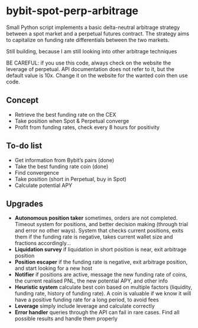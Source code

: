 # bybit-spot-perp-arbitrage
Small Python script implements a basic delta-neutral arbitrage strategy between a spot market and a perpetual futures contract. The strategy aims to capitalize on funding rate differentials between the two markets.

Still building, because I am still looking into other arbitrage techniques

BE CAREFUL: if you use this code, always check on the website the leverage of perpetual. API documentation does not refer to it, but the default value is 10x. Change it on the website for the wanted coin then use code.

## Concept

- Retrieve the best funding rate on the CEX
- Take position when Spot & Perpetual converge
- Profit from funding rates, check every 8 hours for positivity

## To-do list

- Get information from Bybit’s pairs (done)
- Take the best funding rate coin (done)
- Find convergence
- Take position (short in Perpetual, buy in Spot)
- Calculate potential APY


## Upgrades

- **Autonomous position taker** sometimes, orders are not completed. Timeout system for positions, and better decision making (through trial and error no other ways). System that checks current positions, exits them if the funding rate is negative, takes current wallet size and fractions accordingly...
- **Liquidation survey** if liquidation in short position is near, exit arbitrage position
- **Position escaper** if the funding rate is negative, exit arbitrage position, and start looking for a new host
- **Notifier** if positions are active, message the new funding rate of coins, the current realised PNL, the new potential APY, and other info
- **Heuristic system** calculate best coin based on multiple factors (liquidity, funding rate, history of funding rate). A coin is valuable if we know it will have a positive funding rate for a long period, to avoid fees
- **Leverage** simply include leverage and calculate correctly
- **Error handler** queries through the API can fail in rare cases. Find all possible results and handle them properly
